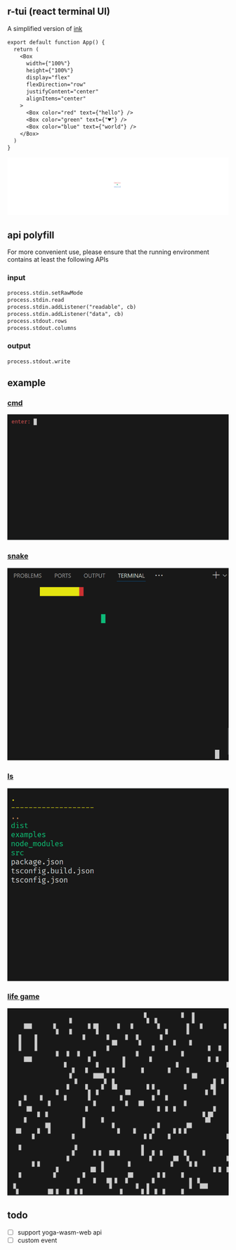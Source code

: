 ## r-tui (react terminal UI)
A simplified version of [ink](https://github.com/vadimdemedes/ink)

```tsx
export default function App() {
  return (
    <Box
      width={"100%"}
      height={"100%"}
      display="flex"
      flexDirection="row"
      justifyContent="center"
      alignItems="center"
    >
      <Box color="red" text={"hello"} />
      <Box color="green" text={"♥"} />
      <Box color="blue" text={"world"} />
    </Box>
  )
}

```
![flex](./assets/flex.svg)


## api polyfill
For more convenient use, please ensure that the running environment contains at least the following APIs

### input
```
process.stdin.setRawMode
process.stdin.read
process.stdin.addListener("readable", cb)
process.stdin.addListener("data", cb)
process.stdout.rows
process.stdout.columns
```

### output
```
process.stdout.write
```

## example

### [cmd](./ui/src/examples/cmd.tsx)
![cmd](./assets/cmd.gif)

### [snake](./ui/src/examples/snake.tsx)
![snake](./assets/snake.gif)

### [ls](./ui/src/examples/ls.tsx)
![ls](./assets/ls.gif)


### [life game](./ui/src/examples/life.tsx)
![life game](./assets/life.gif)





## todo
- [ ] support yoga-wasm-web api
- [ ] custom event